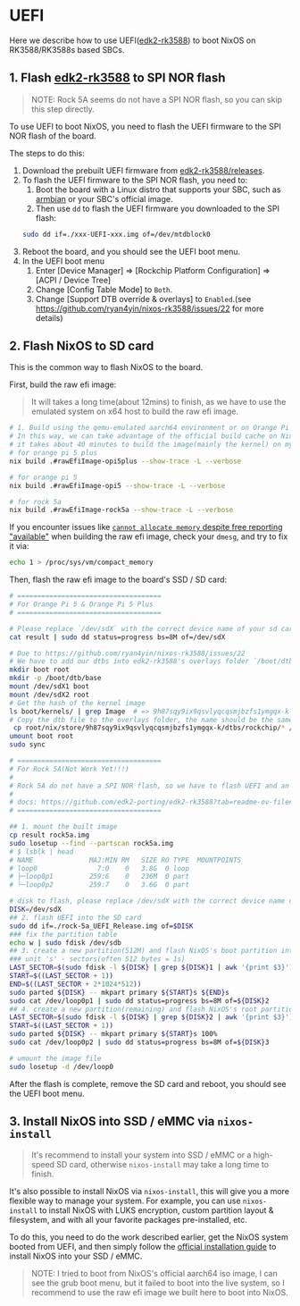 # UEFI

Here we describe how to use UEFI([edk2-rk3588]) to boot NixOS on RK3588/RK3588s based SBCs.

## 1. Flash [edk2-rk3588] to SPI NOR flash

> NOTE: Rock 5A seems do not have a SPI NOR flash, so you can skip this step directly.

To use UEFI to boot NixOS, you need to flash the UEFI firmware to the SPI NOR flash of the board.

The steps to do this:

1. Download the prebuilt UEFI firmware from [edk2-rk3588/releases](https://github.com/edk2-porting/edk2-rk3588/releases).
1. To flash the UEFI firmware to the SPI NOR flash, you need to:
   1. Boot the board with a Linux distro that supports your SBC, such as [armbian](https://www.armbian.com/download/) or your SBC's official image.
   1. Then use `dd` to flash the UEFI firmware you downloaded to the SPI flash:
   ```bash
   sudo dd if=./xxx-UEFI-xxx.img of=/dev/mtdblock0
   ```
1. Reboot the board, and you should see the UEFI boot menu.
1. In the UEFI boot menu
    1. Enter [Device Manager] => [Rockchip Platform Configuration] => [ACPI / Device Tree]
    1. Change [Config Table Mode] to `Both`.
    1. Change [Support DTB override & overlays] to `Enabled`.(see <https://github.com/ryan4yin/nixos-rk3588/issues/22> for more details)


## 2. Flash NixOS to SD card

This is the common way to flash NixOS to the board.

First, build the raw efi image:

> It will takes a long time(about 12mins) to finish, as we have to use the emulated system on x64 host to build the raw efi image.

```bash
# 1. Build using the qemu-emulated aarch64 environment or on Orange Pi 5 Plus itself.
# In this way, we can take advantage of the official build cache on NixOS to greatly speed up the build
# it takes about 40 minutes to build the image(mainly the kernel) on my Orange Pi 5 Plus.
# for orange pi 5 plus
nix build .#rawEfiImage-opi5plus --show-trace -L --verbose

# for orange pi 5
nix build .#rawEfiImage-opi5 --show-trace -L --verbose

# for rock 5a
nix build .#rawEfiImage-rock5a --show-trace -L --verbose
```

If you encounter issues like [`cannot allocate memory` despite free reporting "available"](https://stackoverflow.com/questions/46464785/cannot-allocate-memory-despite-free-reporting-available) when building the raw efi image, check your `dmesg`, and try to fix it via:

```bash
echo 1 > /proc/sys/vm/compact_memory
```

Then, flash the raw efi image to the board's SSD / SD card:

```bash
# ====================================
# For Orange Pi 5 & Orange Pi 5 Plus
# ====================================

# Please replace `/dev/sdX` with the correct device name of your sd card
cat result | sudo dd status=progress bs=8M of=/dev/sdX

# Due to https://github.com/ryan4yin/nixos-rk3588/issues/22
# We have to add our dtbs into edk2-rk3588's overlays folder `/boot/dtb/base`
mkdir boot root
mkdir -p /boot/dtb/base
mount /dev/sdX1 boot
mount /dev/sdX2 root
# Get the hash of the kernel image
ls boot/kernels/ | grep Image  # => 9h87sqy9ix9qsvlyqcqsmjbzfs1ymgqx-k-Image
# Copy the dtb file to the overlays folder, the name should be the same as the hash of the kernel image
 cp root/nix/store/9h87sqy9ix9qsvlyqcqsmjbzfs1ymgqx-k/dtbs/rockchip/* /boot/dtb/base/
umount boot root
sudo sync

# ====================================
# For Rock 5A(Not Work Yet!!!)
# 
# Rock 5A do not have a SPI NOR flash, so we have to flash UEFI and an OS on the same SD card!
#
# docs: https://github.com/edk2-porting/edk2-rk3588?tab=readme-ov-file#3-flash-the-firmware
# ====================================

## 1. mount the built image
cp result rock5a.img
sudo losetup --find --partscan rock5a.img
# $ lsblk | head
# NAME              MAJ:MIN RM   SIZE RO TYPE  MOUNTPOINTS
# loop0               7:0    0   3.8G  0 loop
# ├─loop0p1         259:6    0   236M  0 part
# └─loop0p2         259:7    0   3.6G  0 part

# disk to flash, please replace /dev/sdX with the correct device name of your sd card
DISK=/dev/sdX
## 2. flash UEFI into the SD card
sudo dd if=./rock-5a_UEFI_Release.img of=$DISK
### fix the partition table
echo w | sudo fdisk /dev/sdb
## 3. create a new partition(512M) and flash NixOS's boot partition into it.
### unit 's' - sectors(often 512 bytes = 1s)
LAST_SECTOR=$(sudo fdisk -l ${DISK} | grep ${DISK}1 | awk '{print $3}')
START=$((LAST_SECTOR + 1))
END=$((LAST_SECTOR + 2*1024*512))
sudo parted ${DISK} -- mkpart primary ${START}s ${END}s
sudo cat /dev/loop0p1 | sudo dd status=progress bs=8M of=${DISK}2
## 4. create a new partition(remaining) and flash NixOS's root partition into it.
LAST_SECTOR=$(sudo fdisk -l ${DISK} | grep ${DISK}2 | awk '{print $3}')
START=$((LAST_SECTOR + 1))
sudo parted ${DISK} -- mkpart primary ${START}s 100%
sudo cat /dev/loop0p2 | sudo dd status=progress bs=8M of=${DISK}3

# umount the image file
sudo losetup -d /dev/loop0
```

After the flash is complete, remove the SD card and reboot, you should see the UEFI boot menu.

## 3. Install NixOS into SSD / eMMC via `nixos-install`

> It's recommend to install your system into SSD / eMMC or a high-speed SD card, otherwise `nixos-install` may take a long time to finish.

It's also possible to install NixOS via `nixos-install`, this will give you a more flexible way to manage your system.
For example, you can use `nixos-install` to install NixOS with LUKS encryption, custom partition layout & filesystem, and with all your favorite packages pre-installed, etc.

To do this, you need to do the work described earlier, get the NixOS system booted from UEFI,
and then simply follow the [official installation guide](https://nixos.org/manual/nixos/stable/#sec-installation-manual) to install NixOS into your SSD / eMMC.

> NOTE: I tried to boot from NixOS's official aarch64 iso image, I can see the grub boot menu, but it failed to boot into the live system, so I recommend to use the raw efi image we built here to boot into NixOS.

[edk2-rk3588]: https://github.com/edk2-porting/edk2-rk3588
